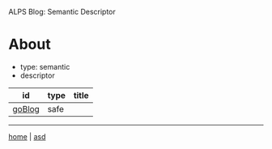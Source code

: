 ALPS Blog: Semantic Descriptor
# About
 * type: semantic
 * descriptor

| id | type | title |
|---|---|---|
| [goBlog](safe.goBlog.md) | safe |  |

---

[home](../index.md) | [asd](../profile.svg)